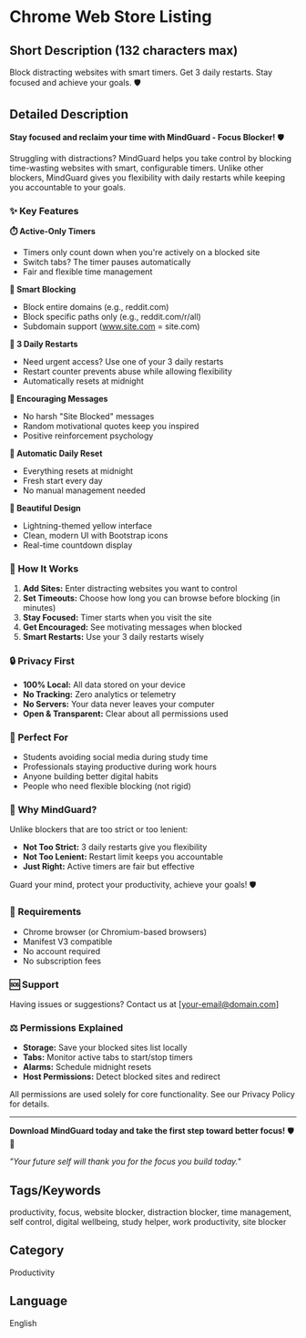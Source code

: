 # Chrome Web Store Listing

## Short Description (132 characters max)
Block distracting websites with smart timers. Get 3 daily restarts. Stay focused and achieve your goals. 🛡️

## Detailed Description

**Stay focused and reclaim your time with MindGuard - Focus Blocker!** 🛡️

Struggling with distractions? MindGuard helps you take control by blocking time-wasting websites with smart, configurable timers. Unlike other blockers, MindGuard gives you flexibility with daily restarts while keeping you accountable to your goals.

### ✨ Key Features

**⏱️ Active-Only Timers**
- Timers only count down when you're actively on a blocked site
- Switch tabs? The timer pauses automatically
- Fair and flexible time management

**🎯 Smart Blocking**
- Block entire domains (e.g., reddit.com)
- Block specific paths only (e.g., reddit.com/r/all)
- Subdomain support (www.site.com = site.com)

**🔄 3 Daily Restarts**
- Need urgent access? Use one of your 3 daily restarts
- Restart counter prevents abuse while allowing flexibility
- Automatically resets at midnight

**💪 Encouraging Messages**
- No harsh "Site Blocked" messages
- Random motivational quotes keep you inspired
- Positive reinforcement psychology

**🌙 Automatic Daily Reset**
- Everything resets at midnight
- Fresh start every day
- No manual management needed

**🎨 Beautiful Design**
- Lightning-themed yellow interface
- Clean, modern UI with Bootstrap icons
- Real-time countdown display

### 🚀 How It Works

1. **Add Sites:** Enter distracting websites you want to control
2. **Set Timeouts:** Choose how long you can browse before blocking (in minutes)
3. **Stay Focused:** Timer starts when you visit the site
4. **Get Encouraged:** See motivating messages when blocked
5. **Smart Restarts:** Use your 3 daily restarts wisely

### 🔒 Privacy First

- **100% Local:** All data stored on your device
- **No Tracking:** Zero analytics or telemetry
- **No Servers:** Your data never leaves your computer
- **Open & Transparent:** Clear about all permissions used

### 💎 Perfect For

- Students avoiding social media during study time
- Professionals staying productive during work hours
- Anyone building better digital habits
- People who need flexible blocking (not rigid)

### 🎯 Why MindGuard?

Unlike blockers that are too strict or too lenient:
- **Not Too Strict:** 3 daily restarts give you flexibility
- **Not Too Lenient:** Restart limit keeps you accountable
- **Just Right:** Active timers are fair but effective

Guard your mind, protect your productivity, achieve your goals! 🛡️

### 📱 Requirements

- Chrome browser (or Chromium-based browsers)
- Manifest V3 compatible
- No account required
- No subscription fees

### 🆘 Support

Having issues or suggestions? Contact us at [your-email@domain.com]

### ⚖️ Permissions Explained

- **Storage:** Save your blocked sites list locally
- **Tabs:** Monitor active tabs to start/stop timers
- **Alarms:** Schedule midnight resets
- **Host Permissions:** Detect blocked sites and redirect

All permissions are used solely for core functionality. See our Privacy Policy for details.

---

**Download MindGuard today and take the first step toward better focus!** 🛡️💪

*"Your future self will thank you for the focus you build today."*

## Tags/Keywords
productivity, focus, website blocker, distraction blocker, time management, self control, digital wellbeing, study helper, work productivity, site blocker

## Category
Productivity

## Language
English

